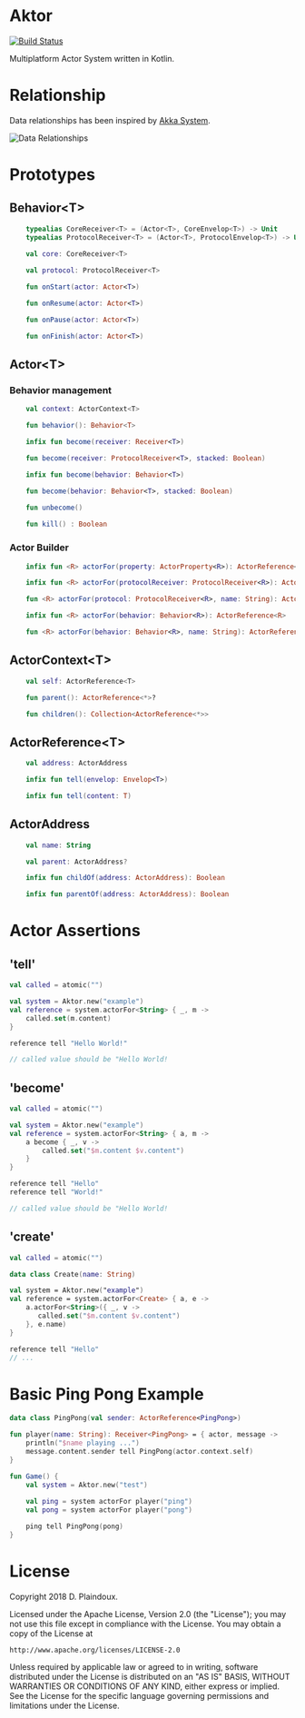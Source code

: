 # Aktor

[![Build Status](https://travis-ci.org/Smallibs/aktor.svg?branch=master)](https://travis-ci.org/Smallibs/aktor)

Multiplatform Actor System written in Kotlin. 

# Relationship

Data relationships has been inspired by [Akka System](https://doc.akka.io/docs/akka/2.5/general/addressing.html).

![Data Relationships](https://raw.githubusercontent.com/d-plaindoux/actor.kotlin/master/doc/data-relation.png)

# Prototypes

## Behavior&lt;T>

```Kotlin
    typealias CoreReceiver<T> = (Actor<T>, CoreEnvelop<T>) -> Unit
    typealias ProtocolReceiver<T> = (Actor<T>, ProtocolEnvelop<T>) -> Unit

    val core: CoreReceiver<T>
    
    val protocol: ProtocolReceiver<T>

    fun onStart(actor: Actor<T>)

    fun onResume(actor: Actor<T>)

    fun onPause(actor: Actor<T>)

    fun onFinish(actor: Actor<T>)
```

## Actor&lt;T>

### Behavior management

```Kotlin
    val context: ActorContext<T>

    fun behavior(): Behavior<T>

    infix fun become(receiver: Receiver<T>)

    fun become(receiver: ProtocolReceiver<T>, stacked: Boolean)

    infix fun become(behavior: Behavior<T>)

    fun become(behavior: Behavior<T>, stacked: Boolean)

    fun unbecome()
    
    fun kill() : Boolean
```

### Actor Builder

```Kotlin
    infix fun <R> actorFor(property: ActorProperty<R>): ActorReference<R>

    infix fun <R> actorFor(protocolReceiver: ProtocolReceiver<R>): ActorReference<R>

    fun <R> actorFor(protocol: ProtocolReceiver<R>, name: String): ActorReference<R>

    infix fun <R> actorFor(behavior: Behavior<R>): ActorReference<R>

    fun <R> actorFor(behavior: Behavior<R>, name: String): ActorReference<R>
```

## ActorContext&lt;T>

```Kotlin
    val self: ActorReference<T>

    fun parent(): ActorReference<*>?

    fun children(): Collection<ActorReference<*>>
```

## ActorReference&lt;T>

```Kotlin
    val address: ActorAddress

    infix fun tell(envelop: Envelop<T>)

    infix fun tell(content: T)
```

## ActorAddress

```Kotlin
    val name: String

    val parent: ActorAddress?

    infix fun childOf(address: ActorAddress): Boolean

    infix fun parentOf(address: ActorAddress): Boolean
```

# Actor Assertions

## 'tell'


```Kotlin
val called = atomic("")

val system = Aktor.new("example")
val reference = system.actorFor<String> { _, m -> 
    called.set(m.content) 
}

reference tell "Hello World!"

// called value should be "Hello World!
```

## 'become'

```Kotlin
val called = atomic("")

val system = Aktor.new("example")
val reference = system.actorFor<String> { a, m ->
    a become { _, v -> 
        called.set("$m.content $v.content") 
    }
}

reference tell "Hello"
reference tell "World!"

// called value should be "Hello World!
```

## 'create'

```Kotlin
val called = atomic("")

data class Create(name: String)

val system = Aktor.new("example")
val reference = system.actorFor<Create> { a, e -> 
    a.actorFor<String>({ _, v -> 
       called.set("$m.content $v.content") 
    }, e.name)
}

reference tell "Hello"
// ...
```

# Basic Ping Pong Example

```Kotlin
data class PingPong(val sender: ActorReference<PingPong>)

fun player(name: String): Receiver<PingPong> = { actor, message ->
    println("$name playing ...")
    message.content.sender tell PingPong(actor.context.self)
}

fun Game() {
    val system = Aktor.new("test")
    
    val ping = system actorFor player("ping")
    val pong = system actorFor player("pong")

    ping tell PingPong(pong)
}
```

# License

Copyright 2018 D. Plaindoux.

Licensed under the Apache License, Version 2.0 (the "License");
you may not use this file except in compliance with the License.
You may obtain a copy of the License at

    http://www.apache.org/licenses/LICENSE-2.0

Unless required by applicable law or agreed to in writing, software
distributed under the License is distributed on an "AS IS" BASIS,
WITHOUT WARRANTIES OR CONDITIONS OF ANY KIND, either express or implied.
See the License for the specific language governing permissions and
limitations under the License.
